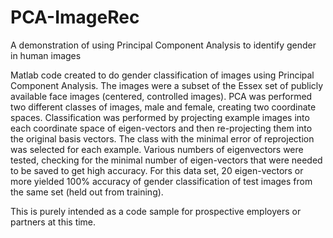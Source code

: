 # PCA-ImageRec
A demonstration of using Principal Component Analysis to identify gender in human images

Matlab code created to do gender classification of images using Principal Component Analysis. The images were a subset of the Essex set of publicly available face images (centered, controlled images). PCA was performed two different classes of images, male and female, creating two coordinate spaces. Classification was performed by projecting example images into each coordinate space of eigen-vectors and then re-projecting them into the original basis vectors. The class with the minimal error of reprojection was selected for each example. Various numbers of eigenvectors were tested, checking for the minimal number of eigen-vectors that were needed to be saved to get high accuracy. For this data set, 20 eigen-vectors or more yielded 100% accuracy of gender classification of test images from the same set (held out from training).

This is purely intended as a code sample for prospective employers or partners at this time.
